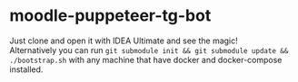 # moodle-puppeteer-tg-bot
Just clone and open it with IDEA Ultimate and see the magic!  
Alternatively you can run `git submodule init && git submodule update && ./bootstrap.sh` with any machine that have docker and docker-compose installed.
